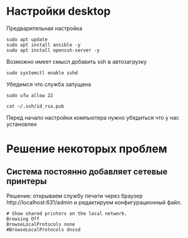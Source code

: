 # Настройки desktop
Предварительная настройка 
```shell
sudo apt update
sudo apt install ansible -y
sudo apt install openssh-server -y

```
Возможно имеет смысл добавить ssh в автозагрузку
```shell
sudo systemctl enable sshd
```
Убедимся что служба запущена
```shell
sudo ufw allow 22
```

```shell
cat ~/.ssh/id_rsa.pub
```


Перед начало настройки компьютера нужно убедиться что у нас установлен 

# Решение некоторых проблем
## Система постоянно добавляет сетевые принтеры
Решение: открываем службу печати через браузер http://localhost:631/admin и редактируем конфигурационный файл.
```text
# Show shared printers on the local network.
Browsing Off
BrowseLocalProtocols none
#BrowseLocalProtocols dnssd
```

